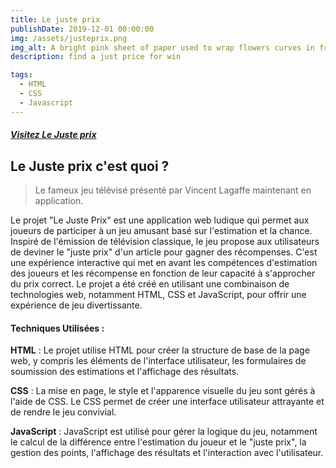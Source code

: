 ```yaml
---
title: Le juste prix
publishDate: 2019-12-01 00:00:00
img: /assets/justeprix.png
img_alt: A bright pink sheet of paper used to wrap flowers curves in front of rich blue background
description: find a just price for win

tags:
  - HTML
  - CSS
  - Javascript
---
```


##### [Visitez Le Juste prix ](http://le-juste-prix.vercel.app "Site officiel de 'Le Juste prix'")
## Le Juste prix c'est quoi ? 

> Le fameux jeu télévisé présenté par Vincent Lagaffe maintenant en application.

Le projet "Le Juste Prix" est une application web ludique qui permet aux joueurs de participer à un jeu amusant basé sur l'estimation et la chance. Inspiré de l'émission de télévision classique, le jeu propose aux utilisateurs de deviner le "juste prix" d'un article pour gagner des récompenses. C'est une expérience interactive qui met en avant les compétences d'estimation des joueurs et les récompense en fonction de leur capacité à s'approcher du prix correct. Le projet a été créé en utilisant une combinaison de technologies web, notamment HTML, CSS et JavaScript, pour offrir une expérience de jeu divertissante.

#### Techniques Utilisées :


**HTML** : Le projet utilise HTML pour créer la structure de base de la page web, y compris les éléments de l'interface utilisateur, les formulaires de soumission des estimations et l'affichage des résultats.

**CSS** : La mise en page, le style et l'apparence visuelle du jeu sont gérés à l'aide de CSS. Le CSS permet de créer une interface utilisateur attrayante et de rendre le jeu convivial.

**JavaScript** : JavaScript est utilisé pour gérer la logique du jeu, notamment le calcul de la différence entre l'estimation du joueur et le "juste prix", la gestion des points, l'affichage des résultats et l'interaction avec l'utilisateur.